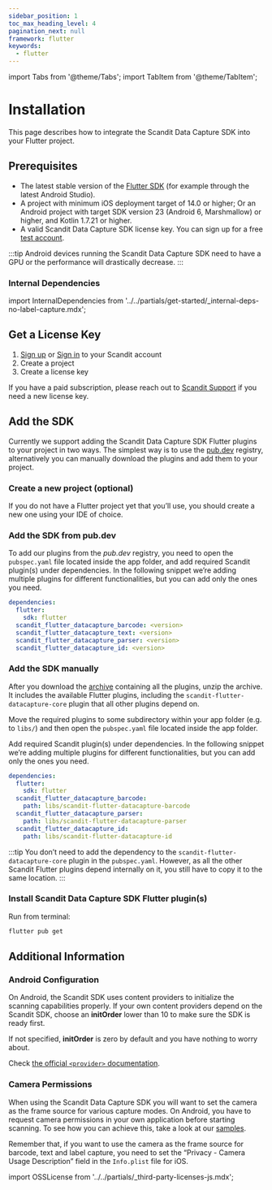 ```yaml
---
sidebar_position: 1
toc_max_heading_level: 4
pagination_next: null
framework: flutter
keywords:
  - flutter
---
```


import Tabs from '@theme/Tabs';
import TabItem from '@theme/TabItem';

# Installation

This page describes how to integrate the Scandit Data Capture SDK into your Flutter project.

## Prerequisites

- The latest stable version of the [Flutter SDK](https://pub.dev/publishers/scandit.com/packages) (for example through the latest Android Studio).
- A project with minimum iOS deployment target of 14.0 or higher; Or an Android project with target SDK version 23 (Android 6, Marshmallow) or higher, and Kotlin 1.7.21 or higher.
- A valid Scandit Data Capture SDK license key. You can sign up for a free [test account](https://ssl.scandit.com/dashboard/sign-up?p=test&utm%5Fsource=documentation).

:::tip
Android devices running the Scandit Data Capture SDK need to have a GPU or the performance will drastically decrease.
:::

### Internal Dependencies

import InternalDependencies from '../../partials/get-started/_internal-deps-no-label-capture.mdx';

<InternalDependencies/>

## Get a License Key

1. [Sign up](https://ssl.scandit.com/dashboard/sign-up?p=test) or [Sign in](https://ssl.scandit.com/dashboard/sign-in) to your Scandit account
2. Create a project
3. Create a license key

If you have a paid subscription, please reach out to [Scandit Support](mailto:support@scandit.com) if you need a new license key.

## Add the SDK

Currently we support adding the Scandit Data Capture SDK Flutter plugins to your project in two ways. The simplest way is to use the [pub.dev](https://pub.dev/) registry, alternatively you can manually download the plugins and add them to your project.

### Create a new project (optional)

If you do not have a Flutter project yet that you’ll use, you should create a new one using your IDE of choice.

### Add the SDK from pub.dev

To add our plugins from the _pub.dev_ registry, you need to open the `pubspec.yaml` file located inside the app folder, and add required Scandit plugin(s) under dependencies. In the following snippet we’re adding multiple plugins for different functionalities, but you can add only the ones you need.

```yml
dependencies:
  flutter:
    sdk: flutter
  scandit_flutter_datacapture_barcode: <version>
  scandit_flutter_datacapture_text: <version>
  scandit_flutter_datacapture_parser: <version>
  scandit_flutter_datacapture_id: <version>
```

### Add the SDK manually

After you download the [archive](https://ssl.scandit.com/dashboard/downloads) containing all the plugins, unzip the archive. It includes the available Flutter plugins, including the `scandit-flutter-datacapture-core` plugin that all other plugins depend on.

Move the required plugins to some subdirectory within your app folder (e.g. to `libs/`) and then open the `pubspec.yaml` file located inside the app folder.

Add required Scandit plugin(s) under dependencies. In the following snippet we’re adding multiple plugins for different functionalities, but you can add only the ones you need.

```yml
dependencies:
  flutter:
    sdk: flutter
  scandit_flutter_datacapture_barcode:
    path: libs/scandit-flutter-datacapture-barcode
  scandit_flutter_datacapture_parser:
    path: libs/scandit-flutter-datacapture-parser
  scandit_flutter_datacapture_id:
    path: libs/scandit-flutter-datacapture-id
```

:::tip
You don’t need to add the dependency to the `scandit-flutter-datacapture-core` plugin in the `pubspec.yaml`. However, as all the other Scandit Flutter plugins depend internally on it, you still have to copy it to the same location.
:::

### Install Scandit Data Capture SDK Flutter plugin(s)

Run from terminal:

```sh
flutter pub get
```

## Additional Information

### Android Configuration

On Android, the Scandit SDK uses content providers to initialize the scanning capabilities properly. If your own content providers depend on the Scandit SDK, choose an **initOrder** lower than 10 to make sure the SDK is ready first.

If not specified, **initOrder** is zero by default and you have nothing to worry about.

Check [the official `<provider>` documentation](https://developer.android.com/guide/topics/manifest/provider-element).


### Camera Permissions

When using the Scandit Data Capture SDK you will want to set the camera as the frame source for various capture modes. On Android, you have to request camera permissions in your own application before starting scanning. To see how you can achieve this, take a look at our [samples](./samples.md).


Remember that, if you want to use the camera as the frame source for barcode, text and label capture, you need to set the “Privacy - Camera Usage Description” field in the `Info.plist` file for iOS.

import OSSLicense from '../../partials/_third-party-licenses-js.mdx';

<OSSLicense/>

